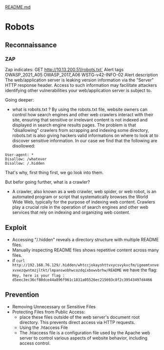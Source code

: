 
[README.md](../../../README.md)
# Robots

## Reconnaissance
### ZAP
Zap indicates: GET http://10.13.200.51/robots.txt`
Alert tags	
OWASP_2021_A05
OWASP_2017_A06
WSTG-v42-INFO-02
Alert description	
The web/application server is leaking version information via the "Server" HTTP response header. Access to such information may facilitate attackers identifying other vulnerabilities your web/application server is subject to.

Going deeper:
- what is robots.txt ? 
By using the robots.txt file, website owners can control how search engines and other web crawlers interact with their site, ensuring that sensitive or irrelevant content is not indexed and displayed in search engine results pages.
The problem is that "disallowing" crawlers from scrapping and indexing some directory, robots.txt is also giving hackers valid informations on where to look at to discover sensitive information.
In our case we find that the following are disollowed:
```
User-agent: *
Disallow: /whatever
Disallow: /.hidden
```
That's why, first thing first, we go look into them.

But befor going further, what is a crawler?
- A crawler, also known as a web crawler, web spider, or web robot, is an automated program or script that systematically browses the World Wide Web, typically for the purpose of indexing web content. Crawlers play a crucial role in the operation of search engines and other web services that rely on indexing and organizing web content.

## Exploit
- Accessing "/.hidden" reveals a directory structure with multiple README files.
- Manually inspecting README files shows repetitive content across many files.
- if `curl http://192.168.76.129/.hidden/whtccjokayshttvxycsvykxcfm/igeemtxnvexvxezqwntmzjltkt/lmpanswobhwcozdqixbowvbrhw/README`
we have the flag:
`Hey, here is your flag : d5eec3ec36cf80dce44a896f961c1831a05526ec215693c8f2c39543497d4466`

## Prevention
- Removing Unnecessary or Sensitive Files
- Protecting Files from Public Access:
    - place these files outside of the web server's document root directory. This prevents direct access via HTTP requests.
   - Using the .htaccess File 
    - The .htaccess file is a configuration file used by the Apache web server to control various aspects of website behavior, including access control.